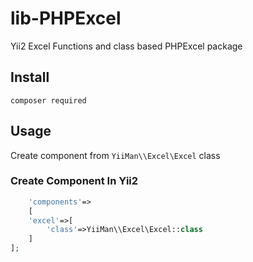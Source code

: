 # lib-PHPExcel
Yii2 Excel Functions and class based PHPExcel package
## Install
``composer required ``
## Usage
Create component from ```YiiMan\\Excel\Excel``` class

### Create Component In Yii2
```php
    'components'=>
    [
    'excel'=>[
        'class'=>YiiMan\\Excel\Excel::class
    ]  
];
```